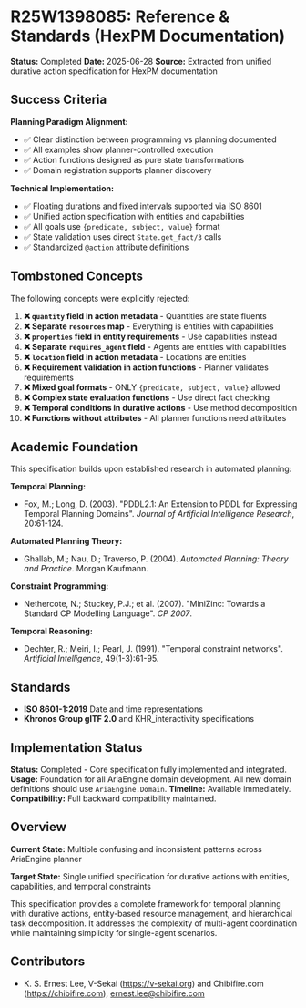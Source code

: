 # R25W1398085: Reference & Standards (HexPM Documentation)

**Status:** Completed
**Date:** 2025-06-28
**Source:** Extracted from unified durative action specification for HexPM documentation

## Success Criteria

**Planning Paradigm Alignment:**
- ✅ Clear distinction between programming vs planning documented
- ✅ All examples show planner-controlled execution
- ✅ Action functions designed as pure state transformations
- ✅ Domain registration supports planner discovery

**Technical Implementation:**
- ✅ Floating durations and fixed intervals supported via ISO 8601
- ✅ Unified action specification with entities and capabilities
- ✅ All goals use `{predicate, subject, value}` format
- ✅ State validation uses direct `State.get_fact/3` calls
- ✅ Standardized `@action` attribute definitions

## Tombstoned Concepts

The following concepts were explicitly rejected:

1. **❌ `quantity` field in action metadata** - Quantities are state fluents
2. **❌ Separate `resources` map** - Everything is entities with capabilities
3. **❌ `properties` field in entity requirements** - Use capabilities instead
4. **❌ Separate `requires_agent` field** - Agents are entities with capabilities
5. **❌ `location` field in action metadata** - Locations are entities
6. **❌ Requirement validation in action functions** - Planner validates requirements
7. **❌ Mixed goal formats** - ONLY `{predicate, subject, value}` allowed
8. **❌ Complex state evaluation functions** - Use direct fact checking
9. **❌ Temporal conditions in durative actions** - Use method decomposition
10. **❌ Functions without attributes** - All planner functions need attributes

## Academic Foundation

This specification builds upon established research in automated planning:

**Temporal Planning:**
- Fox, M.; Long, D. (2003). "PDDL2.1: An Extension to PDDL for Expressing Temporal Planning Domains". *Journal of Artificial Intelligence Research*, 20:61-124.

**Automated Planning Theory:**
- Ghallab, M.; Nau, D.; Traverso, P. (2004). *Automated Planning: Theory and Practice*. Morgan Kaufmann.

**Constraint Programming:**
- Nethercote, N.; Stuckey, P.J.; et al. (2007). "MiniZinc: Towards a Standard CP Modelling Language". *CP 2007*.

**Temporal Reasoning:**
- Dechter, R.; Meiri, I.; Pearl, J. (1991). "Temporal constraint networks". *Artificial Intelligence*, 49(1-3):61-95.

## Standards

- **ISO 8601-1:2019** Date and time representations
- **Khronos Group glTF 2.0** and KHR_interactivity specifications

## Implementation Status

**Status:** Completed - Core specification fully implemented and integrated.
**Usage:** Foundation for all AriaEngine domain development. All new domain definitions should use `AriaEngine.Domain`.
**Timeline:** Available immediately.
**Compatibility:** Full backward compatibility maintained.

## Overview

**Current State:** Multiple confusing and inconsistent patterns across AriaEngine planner

**Target State:** Single unified specification for durative actions with entities, capabilities, and temporal constraints

This specification provides a complete framework for temporal planning with durative actions, entity-based resource management, and hierarchical task decomposition. It addresses the complexity of multi-agent coordination while maintaining simplicity for single-agent scenarios.

## Contributors

- K. S. Ernest Lee, V-Sekai (<https://v-sekai.org>) and Chibifire.com (<https://chibifire.com>), <ernest.lee@chibifire.com>
